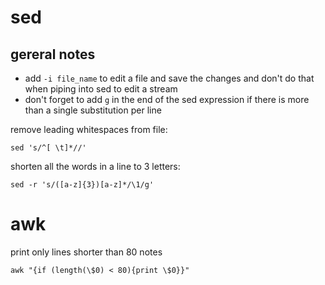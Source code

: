 # sed

## gereral notes

* add ```-i file_name``` to edit a file and save the changes and don't do that when piping into sed to edit a stream
* don't forget to add ```g``` in the end of the sed expression if there is more than a single substitution per line

remove leading whitespaces from file:

```sed 's/^[ \t]*//'```

shorten all the words in a line to 3 letters:

```sed -r 's/([a-z]{3})[a-z]*/\1/g'```

# awk

print only lines shorter than 80 notes

```awk "{if (length(\$0) < 80){print \$0}}"```
